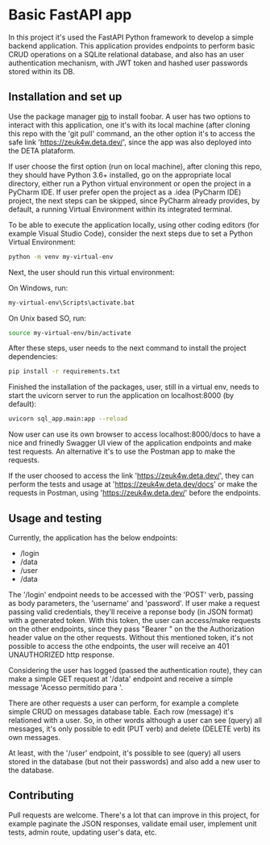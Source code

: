 # Basic FastAPI app

In this project it's used the FastAPI Python framework to develop a simple backend application. This application provides endpoints to perform basic CRUD
operations on a SQLite relational database, and also has an user authentication mechanism, with JWT token and hashed user passwords stored within its DB.

## Installation and set up

Use the package manager [pip](https://pip.pypa.io/en/stable/) to install foobar.
A user has two options to interact with this application, one it's with its local machine (after cloning this repo with the 'git pull' command, an the other 
option it's to access the safe link 'https://zeuk4w.deta.dev/', since the app was also deployed into the DETA plataform.

If user choose the first option (run on local machine), after cloning this repo, they should have Python 3.6+ installed, go on the appropriate local directory, 
either run a Python virtual environment or open the project in a PyCharm IDE. If user prefer open the project as a .idea (PyCharm IDE) project, the next steps
can be skipped, since PyCharm already provides, by default, a running Virtual Environment within its integrated terminal.

To be able to execute the application locally, using other coding editors (for example Visual Studio Code), consider the next steps due to set a Python Virtual 
Environment:

```bash
python -m venv my-virtual-env
```

Next, the user should run this virtual environment:

On Windows, run:

```bash
my-virtual-env\Scripts\activate.bat
```

On Unix based SO, run:

```bash
source my-virtual-env/bin/activate
```

After these steps, user needs to the next command to install the project dependencies:

```bash
pip install -r requirements.txt
```

Finished the installation of the packages, user, still in a virtual env, needs to start the uvicorn server to run the application on localhost:8000 (by default):

```bash
uvicorn sql_app.main:app --reload
```

Now user can use its own browser to access localhost:8000/docs to have a nice and frinedly Swagger UI view of the application endpoints and make test requests. An 
alternative it's to use the Postman app to make the requests.

If the user choosed to access the link 'https://zeuk4w.deta.dev/', they can perform the tests and usage at 'https://zeuk4w.deta.dev/docs' or make the requests in 
Postman, using 'https://zeuk4w.deta.dev/' before the endpoints.

## Usage and testing

Currently, the application has the below endpoints:

- /login
- /data
- /user
- /data

The '/login' endpoint needs to be accessed with the 'POST' verb, passing as body parameters, the 'username' and 'password'. If user make a request passing valid credentials, 
they'll receive a reponse body (in JSON format) with a generated token. With this token, the user can access/make requests on the other endpoints, since they pass "Bearer <token>" 
on the the Authorization header value on the other requests. Without this mentioned token, it's not possible to access the othe endpoints, the user will receive an 401 
UNAUTHORIZED http response.

Considering the user has logged (passed the authentication route), they can make a simple GET request at '/data' endpoint and receive a simple message 'Acesso permitido para 
<username>'.

There are other requests a user can perform, for example a complete simple CRUD on messages database table. Each row (message) it's relationed with a user. So, in other words 
although a user can see (query) all messages, it's only possible to edit (PUT verb) and delete (DELETE verb) its own messages.

At least, with the '/user' endpoint, it's possible to see (query) all users stored in the database (but not their passwords) and also add a new user to the database.

## Contributing
Pull requests are welcome. There's a lot that can improve in this project, for example paginate the JSON responses, validate email user, implement unit tests, admin route, 
updating user's data, etc.
